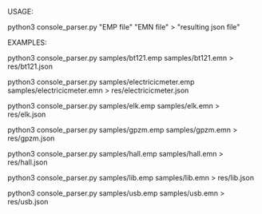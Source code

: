USAGE:

python3 console_parser.py "EMP file" "EMN file" \> "resulting json file"


EXAMPLES:

python3 console_parser.py samples/bt121.emp samples/bt121.emn > res/bt121.json

python3 console_parser.py samples/electricicmeter.emp samples/electricicmeter.emn > res/electricicmeter.json

python3 console_parser.py samples/elk.emp samples/elk.emn > res/elk.json

python3 console_parser.py samples/gpzm.emp samples/gpzm.emn > res/gpzm.json

python3 console_parser.py samples/hall.emp samples/hall.emn > res/hall.json

python3 console_parser.py samples/lib.emp samples/lib.emn > res/lib.json

python3 console_parser.py samples/usb.emp samples/usb.emn > res/usb.json

